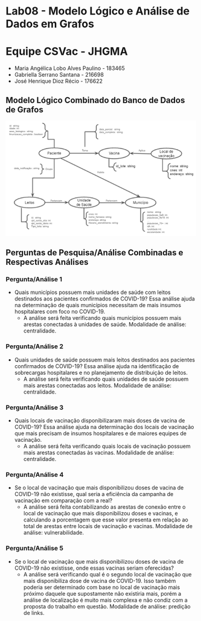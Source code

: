 # Lab08 - Modelo Lógico e Análise de Dados em Grafos

# Equipe CSVac - JHGMA
* Maria Angélica Lobo Alves Paulino - 183465
* Gabriella Serrano Santana - 216698
* José Henrique Dioz Récio - 176622

## Modelo Lógico Combinado do Banco de Dados de Grafos
![Modelo Lógico de Grafos](images/modelo-logico-grafos.png)

## Perguntas de Pesquisa/Análise Combinadas e Respectivas Análises

### Pergunta/Análise 1
* Quais municípios possuem mais unidades de saúde com leitos destinados aos pacientes confirmados de COVID-19? Essa análise ajuda na determinação de quais municípios necessitam de mais insumos hospitalares com foco no COVID-19. 
  * A análise será feita verificando quais municípios possuem mais arestas conectadas à unidades de saúde. Modalidade de análise: centralidade. 

### Pergunta/Análise 2
* Quais unidades de saúde possuem mais leitos destinados aos pacientes confirmados de COVID-19? Essa análise ajuda na identificação de sobrecargas hospitalares e no planejamento de distribuição de leitos. 
  * A análise será feita verificando quais unidades de saúde possuem mais arestas conectadas aos leitos. Modalidade de análise: centralidade. 
  
### Pergunta/Análise 3
* Quais locais de vacinação disponibilizaram mais doses de vacina de COVID-19? Essa análise ajuda na determinação dos locais de vacinação que mais precisam de insumos hospitalares e de maiores equipes de vacinação. 
   * A análise será feita verificando quais locais de vacinação possuem mais arestas conectadas às vacinas. Modalidade de análise: centralidade.  

### Pergunta/Análise 4
* Se o local de vacinação que mais disponibilizou doses de vacina de COVID-19 não existisse, qual seria a eficiência da campanha de vacinação em comparação com a real?
  * A análise será feita contabilizando as arestas de conexão entre o local de vacinação que mais disponibilizou doses e vacinas, e calculando a porcentagem que esse valor presenta em relação ao total de arestas entre locais de vacinação e vacinas. Modalidade de análise: vulnerabilidade. 
 
### Pergunta/Análise 5
*  Se o local de vacinação que mais disponibilizou doses de vacina de COVID-19 não existisse, onde essas vacinas seriam oferecidas?
   * A análise será verificando qual é o segundo local de vacinação que mais disponibiliza dose de vacina de COVID-19. Isso também poderia ser determinado com base no local de vacinação mais próximo daquele que supostamente não existiria mais, porém a análise de localização é muito mais complexa e não condiz com a proposta do trabalho em questão. Modalidade de análise: predição de links.     

